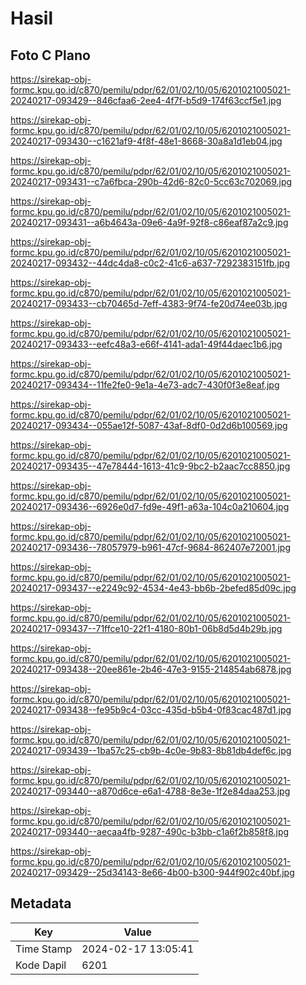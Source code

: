 # Hasil

## Foto C Plano

https://sirekap-obj-formc.kpu.go.id/c870/pemilu/pdpr/62/01/02/10/05/6201021005021-20240217-093429--846cfaa6-2ee4-4f7f-b5d9-174f63ccf5e1.jpg

https://sirekap-obj-formc.kpu.go.id/c870/pemilu/pdpr/62/01/02/10/05/6201021005021-20240217-093430--c1621af9-4f8f-48e1-8668-30a8a1d1eb04.jpg

https://sirekap-obj-formc.kpu.go.id/c870/pemilu/pdpr/62/01/02/10/05/6201021005021-20240217-093431--c7a6fbca-290b-42d6-82c0-5cc63c702069.jpg

https://sirekap-obj-formc.kpu.go.id/c870/pemilu/pdpr/62/01/02/10/05/6201021005021-20240217-093431--a6b4643a-09e6-4a9f-92f8-c86eaf87a2c9.jpg

https://sirekap-obj-formc.kpu.go.id/c870/pemilu/pdpr/62/01/02/10/05/6201021005021-20240217-093432--44dc4da8-c0c2-41c6-a637-7292383151fb.jpg

https://sirekap-obj-formc.kpu.go.id/c870/pemilu/pdpr/62/01/02/10/05/6201021005021-20240217-093433--cb70465d-7eff-4383-9f74-fe20d74ee03b.jpg

https://sirekap-obj-formc.kpu.go.id/c870/pemilu/pdpr/62/01/02/10/05/6201021005021-20240217-093433--eefc48a3-e66f-4141-ada1-49f44daec1b6.jpg

https://sirekap-obj-formc.kpu.go.id/c870/pemilu/pdpr/62/01/02/10/05/6201021005021-20240217-093434--11fe2fe0-9e1a-4e73-adc7-430f0f3e8eaf.jpg

https://sirekap-obj-formc.kpu.go.id/c870/pemilu/pdpr/62/01/02/10/05/6201021005021-20240217-093434--055ae12f-5087-43af-8df0-0d2d6b100569.jpg

https://sirekap-obj-formc.kpu.go.id/c870/pemilu/pdpr/62/01/02/10/05/6201021005021-20240217-093435--47e78444-1613-41c9-9bc2-b2aac7cc8850.jpg

https://sirekap-obj-formc.kpu.go.id/c870/pemilu/pdpr/62/01/02/10/05/6201021005021-20240217-093436--6926e0d7-fd9e-49f1-a63a-104c0a210604.jpg

https://sirekap-obj-formc.kpu.go.id/c870/pemilu/pdpr/62/01/02/10/05/6201021005021-20240217-093436--78057979-b961-47cf-9684-862407e72001.jpg

https://sirekap-obj-formc.kpu.go.id/c870/pemilu/pdpr/62/01/02/10/05/6201021005021-20240217-093437--e2249c92-4534-4e43-bb6b-2befed85d09c.jpg

https://sirekap-obj-formc.kpu.go.id/c870/pemilu/pdpr/62/01/02/10/05/6201021005021-20240217-093437--71ffce10-22f1-4180-80b1-06b8d5d4b29b.jpg

https://sirekap-obj-formc.kpu.go.id/c870/pemilu/pdpr/62/01/02/10/05/6201021005021-20240217-093438--20ee861e-2b46-47e3-9155-214854ab6878.jpg

https://sirekap-obj-formc.kpu.go.id/c870/pemilu/pdpr/62/01/02/10/05/6201021005021-20240217-093438--fe95b9c4-03cc-435d-b5b4-0f83cac487d1.jpg

https://sirekap-obj-formc.kpu.go.id/c870/pemilu/pdpr/62/01/02/10/05/6201021005021-20240217-093439--1ba57c25-cb9b-4c0e-9b83-8b81db4def6c.jpg

https://sirekap-obj-formc.kpu.go.id/c870/pemilu/pdpr/62/01/02/10/05/6201021005021-20240217-093440--a870d6ce-e6a1-4788-8e3e-1f2e84daa253.jpg

https://sirekap-obj-formc.kpu.go.id/c870/pemilu/pdpr/62/01/02/10/05/6201021005021-20240217-093440--aecaa4fb-9287-490c-b3bb-c1a6f2b858f8.jpg

https://sirekap-obj-formc.kpu.go.id/c870/pemilu/pdpr/62/01/02/10/05/6201021005021-20240217-093429--25d34143-8e66-4b00-b300-944f902c40bf.jpg


## Metadata

| Key        | Value               |
| ---------- | ------------------- |
| Time Stamp | 2024-02-17 13:05:41 |
| Kode Dapil | 6201                |



